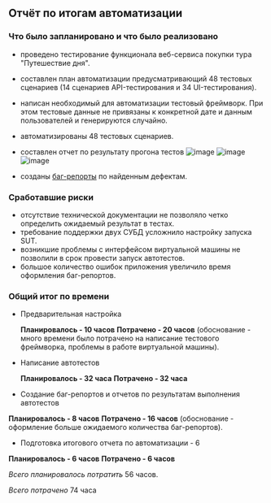 ## Отчёт по итогам автоматизации ##
### Что было запланировано и что было реализовано ###
- проведено тестирование функционала веб-сервиса покупки тура "Путешествие дня".
- составлен план автоматизации предусматривающий 48 тестовых сценариев (14 сценариев API-тестирования и 34 UI-тестирования).
- написан необходимый для автоматизации тестовый фреймворк. При этом тестовые данные не привязаны к конкретной дате и данным пользователей и генерируются случайно.
- автоматизированы 48 тестовых сценариев. 
- составлен отчет по результату прогона тестов ![image](https://github.com/OlgaUsh89/Diplom1/assets/135870753/defc7845-00a0-4bf1-b865-642dc6492450) ![image](https://github.com/OlgaUsh89/Diplom1/assets/135870753/b5fabbdd-79bb-4f5d-a510-83da44eb4d7b) 
![image](https://github.com/OlgaUsh89/Diplom1/assets/135870753/9d936bc9-7f65-49ad-8f00-c657a033a3c1)


- созданы [баг-репорты](https://github.com/OlgaUsh89/Diplom1/issues) по найденным дефектам.

### Сработавшие риски ###
- отсутствие технической документации не позволяло четко определить ожидаемый результат в тестах.
- требование поддержки двух СУБД усложнило настройку запуска SUT.
- возникшие проблемы с интерфейсом виртуальной машины не позволили в срок провести запуск автотестов.
- большое количество ошибок приложения увеличило время оформления баг-репортов.

### Общий итог по времени ###

* Предварительная настройка
  
  **Планировалось - 10 часов**
  **Потрачено - 20 часов** (обоснование - много времени было потрачено на написание тестового фреймворка, проблемы в работе виртуальной машины).

* Написание автотестов
  
  **Планировалось - 32 часа**
  **Потрачено - 32 часа** 

* Создание баг-репортов и отчетов по результатам выполнения автотестов

 **Планировалось - 8 часов**
 **Потрачено - 16 часов** (обоснование - оформление больше ожидаемого количества баг-репортов).

* Подготовка итогового отчета по автоматизации - 6

 **Планировалось - 6 часов**
 **Потрачено - 6 часов** 

 *Всего планировалось потратить* 56 часов.
 
 *Всего потрачено* 74 часа
